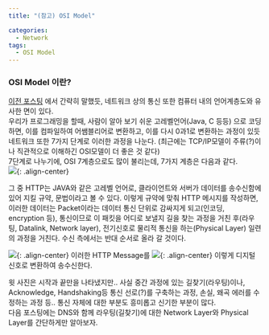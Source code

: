```yaml
---
title: "(참고) OSI Model"

categories:
  - Network
tags:
  - OSI Model
---
```

### OSI Model 이란?
[이전 포스팅](https://nabi-yi.github.io/network/network01HTTP/) 에서 간략히 말했듯, 네트워크 상의 통신 또한 컴퓨터 내의 언어계층도와 유사한 면이 있다.  
우리가 프로그래밍을 할때, 사람이 알아 보기 쉬운 고레벨언어(Java, C 등등) 으로 코딩하면, 이를 컴파일하여 어쌤블리어로 변환하고, 이를 다시 0과1로 변환하는 과정이 있듯 네트워크 또한 7가지 단계로 이러한 과정을 나눈다. (최근에는 TCP/IP모델이 주류(?)이나 직관적으로 이해하긴 OSI모델이 더 좋은 것 같다)  
7단계로 나누기에, OSI 7계층으로도 많이 불리는데, 7가지 계층은 다음과 같다.  
![](https://nabi-yi.github.io/assets/images/220607_OSI.jpg){: .align-center}


그 중 HTTP는 JAVA와 같은 고레벨 언어로, 클라이언트와 서버가 데이터를 송수신함에 있어 지킬 규약, 문법이라고 볼 수 있다. 
이렇게 규약에 맞춰 HTTP 메시지를 작성하면, 이러한 데이터는 Packet이라는 데이터 통신 단위로 감싸지게 되고(인코딩, encryption 등), 통신이므로 이 패킷을 어디로 보낼지 길을 찾는 과정을 거친 후(라우팅, Datalink, Network layer), 전기신호로 물리적 통신을 하는(Physical Layer) 일련의 과정을 거친다. 수신 측에서는 반대 순서로 올라 갈 것이다.


![](https://nabi-yi.github.io/assets/images/220607_httpMessage.jpg){: .align-center}
이러한 HTTP Message를
![](https://nabi-yi.github.io/assets/images/220607_physical.jpg){: .align-center}
이렇게 디지털 신호로 변환하여 송수신한다.

윗 사진은 시작과 끝만을 나타냈지만.. 사실 중간 과정에 있는 길찾기(라우팅)이나, Acknowledge, Handshaking등 통신 선로(?)를 구축하는 과정, 손실, 왜곡 에러를 수정하는 과정 등.. 통신 자체에 대한 부분도 흥미롭고 신기한 부분이 많다.  
다음 포스팅에는 DNS와 함께 라우팅(길찾기)에 대한 Network Layer와 Physical Layer를 간단하게만 알아보자.